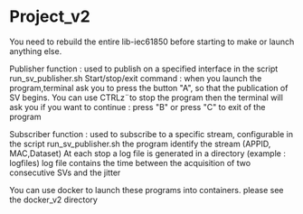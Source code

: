 # Project_v2
You need to rebuild the entire lib-iec61850 before starting to make or launch anything else.

Publisher function : used to publish on a specified interface in the script run_sv_publisher.sh
Start/stop/exit command : when you launch the program,terminal ask you to press the button "A", so that the publication of SV begins.
                           You can use CTRLz¨to stop the program then the terminal will ask you if you want to continue : press "B" 
                           or press "C" to exit of the program

Subscriber function :  used to subscribe to a specific stream, configurable in the script run_sv_publisher.sh
the program identify the stream (APPID, MAC,Dataset)
At each stop a log file is generated in a directory (example : logfiles)
log file contains the time between the acquisition of two consecutive SVs and the jitter

You can use docker to launch these programs into containers. please see the docker_v2 directory



